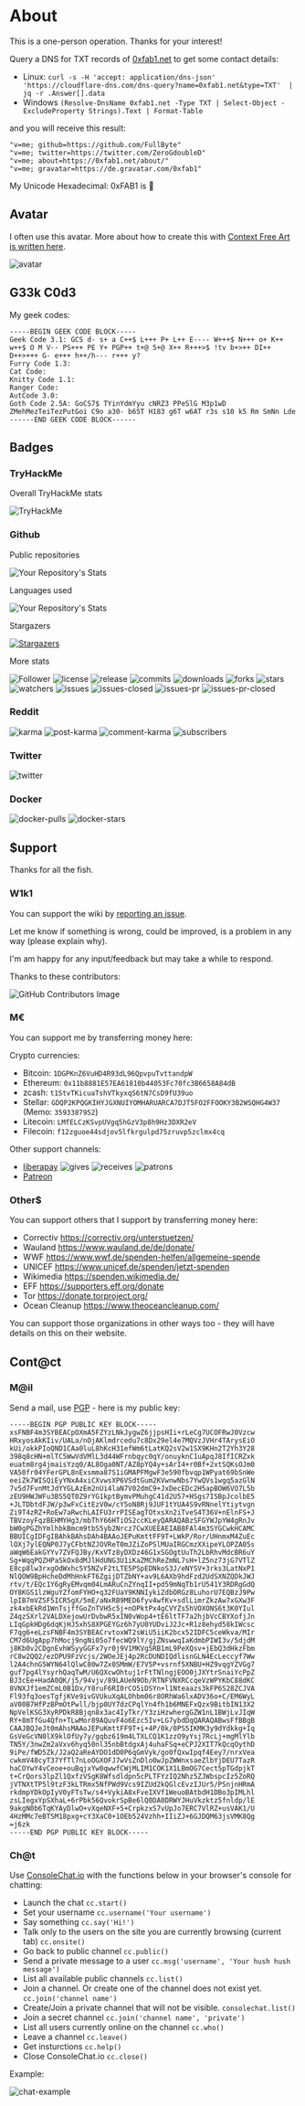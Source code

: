 # About

This is a one-person operation.
Thanks for your interest!

Query a DNS for TXT records of [0xfab1.net](https://0xfab1.net) to get some contact details:

- Linux: ```curl -s -H 'accept: application/dns-json' 'https://cloudflare-dns.com/dns-query?name=0xfab1.net&type=TXT'  | jq -r .Answer[].data```
- Windows ```(Resolve-DnsName 0xfab1.net -Type TXT | Select-Object -ExcludeProperty Strings).Text | Format-Table```

and you will receive this result:

```shell
"v=me; github=https://github.com/FullByte"
"v=me; twitter=https://twitter.com/ZeroGdoubleD"
"v=me; about=https://0xfab1.net/about/"
"v=me; gravatar=https://de.gravatar.com/0xfab1"
```

My Unicode Hexadecimal: 0xFAB1 is &#xFAB1;

## Avatar

I often use this avatar. More about how to create this with [Context Free Art is written here](https://0xfab1.net/tech/art/contextfreeart/).

![avatar](_avatar_aboutme.png)

## G33k C0d3

My geek codes:

```GEEKCODE
-----BEGIN GEEK CODE BLOCK-----
Geek Code 3.1: GCS d- s+ a C++$ L+++ P+ L++ E---- W+++$ N+++ o+ K++ w++$ O M V-- PS+++ PE Y+ PGP++ t+@ 5+@ X++ R+++>$ !tv b+>++ DI++ D++>+++ G- e+++ h++/h--- r+++ y?
Furry Code 1.3: 
Cat Code: 
Knitty Code 1.1: 
Ranger Code: 
AutCode 3.0: 
Goth Code 2.5A: GoCS7$ TYinYdmYyu cNRZ3 PPeSlG M3p1wD ZMehMezTeiTezPutGoi C9o a30- b65T H183 g6T w6AT r3s s10 k5 Rm SmNn Lde
------END GEEK CODE BLOCK------
```

## Badges

### TryHackMe

Overall TryHackMe stats

<img src="https://tryhackme-badges.s3.amazonaws.com/0xfab1.png" alt="TryHackMe">

### Github

Public repositories

![Your Repository's Stats](https://github-readme-stats.vercel.app/api?username=Fullbyte&show_icons=true&theme=blue-green)

Languages used

![Your Repository's Stats](https://github-readme-stats.vercel.app/api/top-langs/?username=Fullbyte&theme=blue-green)

Stargazers

[![Stargazers](https://starchart.cc/FullByte/FullByte.github.io.svg)](https://starchart.cc/FullByte/FullByte.github.io)

More stats

![Follower](https://img.shields.io/github/followers/Fullbyte.svg?style=social&label=Follow&maxAge=2592000) ![license](https://img.shields.io/github/license/Fullbyte/FullByte.github.io.svg) ![release](https://img.shields.io/github/release/Fullbyte/FullByte.github.io.svg) ![commits](https://img.shields.io/github/commits-since/Fullbyte/FullByte.github.io/1.svg) ![downloads](https://img.shields.io/github/downloads/Fullbyte/FullByte.github.io/total.svg) ![forks](https://img.shields.io/github/forks/Fullbyte/FullByte.github.io.svg) ![stars](https://img.shields.io/github/stars/Fullbyte/FullByte.github.io.svg) ![watchers](https://img.shields.io/github/watchers/Fullbyte/FullByte.github.io.svg) ![issues](https://img.shields.io/github/issues/Fullbyte/FullByte.github.io.svg) ![issues-closed](https://img.shields.io/github/issues-closed/Fullbyte/FullByte.github.io.svg) ![issues-pr](https://img.shields.io/github/issues-pr/Fullbyte/FullByte.github.io.svg) ![issues-pr-closed](https://img.shields.io/github/issues-pr-closed/Fullbyte/FullByte.github.io.svg)

### Reddit

![karma](https://badgen.net/reddit/karma/u/0xfab1) ![post-karma](https://badgen.net/reddit/post-karma/u/0xfab1) ![comment-karma](https://badgen.net/reddit/comment-karma/u/0xfab1) ![subscribers](https://badgen.net/reddit/subscribers/r/0xfab1)

### Twitter

![twitter](https://badgen.net/twitter/follow/ZeroGdoubleD)

### Docker

![docker-pulls](https://badgen.net/docker/pulls/0gdd/get-started) ![docker-stars](https://badgen.net/docker/stars/0gdd/get-started)

## $upport

Thanks for all the fish.

### W1k1

You can support the wiki by [reporting an issue](https://github.com/FullByte/FullByte.github.io/issues/new/choose).

Let me know if something is wrong, could be improved, is a problem in any way (please explain why).

I'm am happy for any input/feedback but may take a while to respond.

Thanks to these contributors:

![GitHub Contributors Image](https://contrib.rocks/image?repo=Fullbyte/FullByte.github.io)

### M€

You can support me by transferring money here:

Crypto currencies:

- Bitcoin: ```1DGPKnZ6VuHD4R93dL96QpvpuTvttandpW```
- Ethereum: ```0x11b8881E57EA61810b44053Fc70fc3B6658A84dB```
- zcash: ```t1StvTKicuaTshVTkyxqS6tN7CsD9fU39uo```
- Stellar: ```GDQP2KPQGKIHYJGXNUIYOMHARUARCA7DJT5FO2FFOOKY3B2WSQHG4W37``` (Memo: ```3593387952```)
- Litecoin: ```LMfELCzKSvpUVgq5hGzV3p8h9Hz3DXR2eV```
- Filecoin: ```f12zguoe44sdjov5lfkrgulpd75zruvp5zclmx4cq```

Other support channels:

- [liberapay](https://liberapay.com/Fullbyte) ![gives](https://badgen.net/liberapay/gives/fullbyte) ![receives](https://badgen.net/liberapay/receives/fullbyte) ![patrons](https://badgen.net/liberapay/patrons/fullbyte)
- [Patreon](https://www.patreon.com/0xfab1/creators)

### Other$

You can support others that I support by transferring money here:

- Correctiv <https://correctiv.org/unterstuetzen/>
- Wauland <https://www.wauland.de/de/donate/>
- WWF <https://www.wwf.de/spenden-helfen/allgemeine-spende>
- UNICEF <https://www.unicef.de/spenden/jetzt-spenden>
- Wikimedia <https://spenden.wikimedia.de/>
- EFF <https://supporters.eff.org/donate>
- Tor <https://donate.torproject.org/>
- Ocean Cleanup <https://www.theoceancleanup.com/>

You can support those organizations in other ways too - they will have details on this on their website.

## Cont@ct

### M@il

Send a mail, use [PGP](https://de.wikipedia.org/wiki/Pretty_Good_Privacy) - here is my public key:

```PGP
-----BEGIN PGP PUBLIC KEY BLOCK-----
xsFNBF4m3SYBEACpOXmA5FZYzLNkJygwZ6jjpsHIi+rLeCg7UCOFRwJ0Vzcw
HRxyosAkKIiv/UALa/nOjAKlmdrcedu7c8Dx29el4e7MQVzJVHr4TArysEiO
kUi/okkPIoQND1CAa0luL8hKcH31efWm6tLatKQ2sV2w1SX9KHn2T2Yh3Y28
398q8cHN+mlTC5WwVdVMlL3d44WFrnbqyc0qY/onuyknC1uApqJ8IfICRZxk
euatm8rg4jmaisYzq0/AL8Oga0NT/AZ8pYQ4y+sArI4+r0Bf+2xtSQKsOJm0
VA50fr04YFerGPL8nExsmma87S1iGMAPFMgwF3e590fbvqp1WPyat69bSnWe
eeiZk7WISQiEyYNxA4xiCXvwsXP6VSdtGum2KVwnwNbs7YwQVs1wgq5azGlN
7v5d7FvnMtJdYYGLAzEm2nUi4laN7V02dmC9+JxDecEDc2H5apBOW6VO7L5b
zEU9HWJWFu3BS5QT0Z9rYG1kptBymvPMuhgC41d2U57+HSgs7ISBpJcolbE5
+JLTDbtdFJW/p3wFxCitEzV0w/cY5oN8Rj9JUF1tYUA4S9vRNnelYtiytvgn
Zi9T4zRZ+RoEw7aRwchLAIFU3rrPISEagTOtxsXn2iTveS4T36V+nElnFS+J
TBVzoyFqzBEHMYHg3/mbThY66HTiOS2ccKLeyQARAQABzSFGYWJpYW4gRnJv
bW0gPGZhYmlhbkBmcm9tbS5yb2Nrcz7CwXUEEAEIAB8FAl4m3SYGCwkHCAMC
BBUICgIDFgIBAhkBAhsDAh4BAAoJEPuKmttFF9T+LWkP/Ror/UHnmxM4ZuEc
lOXj7ylEQNP0J7yCFbtNZJOVReT0mJZiZoPSlMUaIRGCmzXXipeYLOPZA05s
aWqW6EakGYYv7ZVFQJBy/KxVTz8yDXDz46G1xSGOgtUuTh2LbRhvMdcBR6uY
Sg+WqqPQZHPaSkOx8dMJlHdUNG3U1iKaZMChReZmNL7sH+lZ5nz73jG7VTlZ
E8cp8lw3rxgOdWxhc5Y5NZvF2tLTE5PSpEDNkoS3J/eNYSV+3rks3LatNxP1
NlQOW9BpHcheDdMhHnkFT6ZgijDTZbNY+av9L6AXb9hdFzd2UdSXNZQDkJWJ
rtv/t/EQc1Y6gRyEMvqm04LmARuCnZYnqII+pd59mNqTb1rU541Y3RDRgGdQ
OY8KGS1lzWguYZfomFYHO+q32FUaY9KNNIykiZdbORGz8LuhorU7EQBzJ9Pw
lpIB7mVZSF5ICR5gX/5mE/aNxRB9MED6fyv4wfKv+sdlLimrZkzAw7xGXw3F
zk4xbEkRd1WnTsjffGoZnTVH5c5j+nOPktPx4gCVYZs5hVOXONS6t3K0YIul
Z4qzSXrl2VALDXejowUrDvbwR5xIN0vWop4+tE6ltTF7a2hjbVcCBYXofjJn
LIqGpkHDg6dqKjHJ5xhS8XPGEYGz6h7yU0YUDviJ2Jc+R1z8ehyd58kIWcsc
F7qg6+eLzsFNBF4m3SYBEACrvtoxWT2sWiU5iiK2bcx52IDFC5ceWkva/MIr
CM7d6UgApp7hMocj9ngNi05o7fecWQ9lY/gjZNswwqIaKdmbPIWI3v/5djdM
j8Kb0v2CDgnEvhWSyyGGFx7yr0j9V1MKVg5RB1mL9PeXQsv+jEbQ3dHkzFbm
rC8w2QQ2/ezDPU9FzVcjs/2WOeJEj4p2RcDUNDIQdlisnGLN4EcLeccyf7Ww
l2A4chnG5WYN64lQlwC80w7Zx0SMmW/E7V5P+vsrnf5XNBU+HZ9vqgYZVGg7
guf7pg4lYsyrhQaqTwM/U6QXcwOhtuj1rFtTNlngjEOO0jJXYtrSnaiYcPpZ
BJ3cEe+HadA0QK/j5/94vjv/89LAUeN9Ob/RTNFVNXRCcqeVzWPYKbC88dKC
8VNXJf1emZCmL0B1Dx/Y8ruF6RI0rCO5iDSYn+l1Nteaazs3kFP6S28ZCJVA
Fl93fq3oesTgfjKVe9ivGVUkuXqALOhbm06r8ORhWa6lxADV36o+C/EM6WyL
aV00B7HfPzBPmOtPwll/bjp0UY7dzCPqlYn4fh1b6MNEFxQzx9BitbIN13X2
NpVelKSG3XyRPDkR8Bjqn8x3ac4IyTkr/Y3ziHzwhergGZW1nL1BWjLvJIqW
RY+8mTfGu4Qfn+TLwMor89AQuvF4o6Ezc5Iv+LG7ybdDqQARAQABwsFfBBgB
CAAJBQJeJt0mAhsMAAoJEPuKmttFF9T+i+4P/0k/0PS5IKMK3y9dYdkkg+Iq
GsVeGcVN0lX9klOfUy7y/gqbz619m4LTXLCQ1K1zzO9yYsj7RcLj+mgMlYlb
TN5Y/3nwZm2aVxv6hyq50nl35nbBtdgxAj4uhaFSq+eCPJ2XIT7kQcqOythD
9iPe/fWD5Zk/J2aQ2aReAYDO1dD0P6qGmVyk/go0fQxwIpqf4Eey7/nrxVea
cwkmV48cyT37YfTl7nLoOGXOFJ7wVsZnDlo0wJpZWWnxsaeZlbYjDEU7TazR
haCOYwY4vCeoe+ouBqjxYw0qwwfCWjMLIM1COK1X1LBmOG7Cect5pTGdpjkT
t+CrQors3lpZl1QxfzVSgK8Wfsdldpn5cPLTFYzIQ2Nhz5ZJWbspcIz5ZoRQ
jVTNXtTP5l9tzF3kLTRmx5NfPWd9Vcs9IZUd2kQGlcEvzIJUr5/PSnjnHRmA
rkdmpYDkOpIyV0yFTsTw/s4+VykiA8xFveIXVf1WeuoBAtbdH1DBo3pIMLhl
zsLIegxYpSXhaL+6rPbk56QvokrSpBe6lQ0DA0DRWYJHuVkzktz5fnldp/lE
9akgN0b6TqKYAyDlwO+vXqeNXF+5+CrpkzxS7vUpJo7ERC7VlRZ+usVAK1/U
4HzMMc7eBTSM18pxg+cY3XaC0+1OEb524Vzhh+IIiZJ+6GJDQM63jsVMK8Qg
=j6zk
-----END PGP PUBLIC KEY BLOCK-----
```

### Ch@t

Use [ConsoleChat.io](https://www.consolechat.io/) with the functions below in your browser's console for chatting:

- Launch the chat `cc.start()`
- Set your username `cc.username('Your username')`
- Say something `cc.say('Hi!')`
- Talk only to the users on the site you are currently browsing (current tab) `cc.onsite()`
- Go back to public channel `cc.public()`
- Send a private message to a user `cc.msg('username', 'Your hush hush message')`
- List all available public channels `cc.list()`
- Join a channel. Or create one of the channel does not exist yet. `cc.join('channel name')`
- Create/Join a private channel that will not be visible. `consolechat.list()`
- Join a secret channel `cc.join('channel name', 'private')`
- List all users currently online on the channel `cc.who()`
- Leave a channel `cc.leave()`
- Get insturctions `cc.help()`
- Close ConsoleChat.io `cc.close()`

Example:

![chat-example](_chat-example.png)

<script src="https://cdn.consolechat.io/console-chat-min.js"></script>
